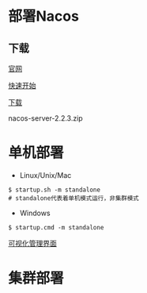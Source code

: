 # 部署Nacos

## 下载

[官网](https://nacos.io/zh-cn/)

[快速开始](https://nacos.io/zh-cn/docs/v2/quickstart/quick-start.html)

[下载](https://github.com/alibaba/nacos/releases)

nacos-server-2.2.3.zip

# 单机部署

- Linux/Unix/Mac

```shell
$ startup.sh -m standalone
# standalone代表着单机模式运行，非集群模式
```

- Windows

```shell
$ startup.cmd -m standalone
```

[可视化管理界面](http://localhost:8848/nacos)

# 集群部署


